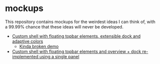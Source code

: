 # mockups
This repository contains mockups for the weirdest ideas I can think of, with a 99.99% chance that these ideas will never be developed.

- [Custom shell with floating topbar elements, extensible dock and adaptive colors](https://www.figma.com/proto/PH9FdrFVjTkSUnMW56QEHh/Untitled?type=design&node-id=2-710&t=ocW5B7UHEOF4aKCY-0&scaling=scale-down&page-id=0%3A1&starting-point-node-id=2%3A710)
    - [Kinda broken demo](GNOME-Ext/index.html)
- [Custom shell with floating topbar elements and overview + dock re-implemented using a single panel](https://www.figma.com/proto/nmPABa9YxzGpg9nD8q1iOo/Untitled?type=design&node-id=1-1063&t=n82oQrHfd43rcm8u-1&scaling=scale-down&page-id=0%3A1&mode=design)

